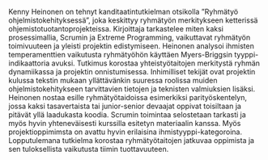 Kenny Heinonen on tehnyt kanditaatintutkielman otsikolla ”Ryhmätyö 
ohjelmistokehityksessä”, joka keskittyy ryhmätyön merkitykseen ketterissä 
ohjemistotuotantoprojekteissa. Kirjoittaja tarkastelee miten kaksi 
prosessimallia,  Scrumin ja Extreme Programming, vaikuttavat ryhmätyön 
toimivuuteen ja yleisti projektin edistymiseen. Heinonen analysoi ihmisten 
temperamenttien vaikutusta ryhmätyöhön käyttäen Myers-Briggsin 
tyyppi-indikaattoria avuksi. Tutkimus korostaa yhteistyötaitojen 
merkitystä ryhmän dynamiikassa ja projektin onnistumisessa. Inhimilliset 
tekijät ovat projektin kulussa tekstin mukaan yllättävänkin suuressa 
roolissa muiden ohjelmistokehitykseen tarvittavien tietojen ja teknisten 
valmiuksien lisäksi.
	Heinonen nostaa esille ryhmätyötaidoissa esimerkiksi 
parityöskentelyn, jossa kaksi tasavertaista tai junior-senior devaajat 
oppivat toisiltaan ja pitävät yllä laadukasta koodia. Scrumin toimintaa 
selostetaan tarkasti ja myös hyvin yhteneväisesti kurssilla esitetyn 
materiaalin kanssa. Myös projektioppimimsta on avattu hyvin erilaisina 
ihmistyyppi-kategoroina. 
	Lopputulemana tutkielma korostaa ryhmätyötaitojen jatkuvaa 
oppimista ja sen tuloksellista vaikutusta tiimin tuottavuuteen.
